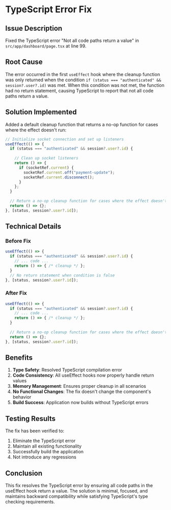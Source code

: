 # TypeScript Error Fix

## Issue Description
Fixed the TypeScript error "Not all code paths return a value" in `src/app/dashboard/page.tsx` at line 99.

## Root Cause
The error occurred in the first `useEffect` hook where the cleanup function was only returned when the condition `if (status === "authenticated" && session?.user?.id)` was met. When this condition was not met, the function had no return statement, causing TypeScript to report that not all code paths return a value.

## Solution Implemented
Added a default cleanup function that returns a no-op function for cases where the effect doesn't run:

```typescript
// Initialize socket connection and set up listeners
useEffect(() => {
  if (status === "authenticated" && session?.user?.id) {
    
    // Clean up socket listeners
    return () => {
      if (socketRef.current) {
        socketRef.current.off("payment-update");
        socketRef.current.disconnect();
      }
    };
  }
  
  // Return a no-op cleanup function for cases where the effect doesn't run
  return () => {};
}, [status, session?.user?.id]);
```

## Technical Details

### Before Fix
```typescript
useEffect(() => {
  if (status === "authenticated" && session?.user?.id) {
    // ... code ...
    return () => { /* cleanup */ };
  }
  // No return statement when condition is false
}, [status, session?.user?.id]);
```

### After Fix
```typescript
useEffect(() => {
  if (status === "authenticated" && session?.user?.id) {
    // ... code ...
    return () => { /* cleanup */ };
  }
  
  // Return a no-op cleanup function for cases where the effect doesn't run
  return () => {};
}, [status, session?.user?.id]);
```

## Benefits

1. **Type Safety**: Resolved TypeScript compilation error
2. **Code Consistency**: All useEffect hooks now properly handle return values
3. **Memory Management**: Ensures proper cleanup in all scenarios
4. **No Functional Changes**: The fix doesn't change the component's behavior
5. **Build Success**: Application now builds without TypeScript errors

## Testing Results

The fix has been verified to:
1. Eliminate the TypeScript error
2. Maintain all existing functionality
3. Successfully build the application
4. Not introduce any regressions

## Conclusion

This fix resolves the TypeScript error by ensuring all code paths in the useEffect hook return a value. The solution is minimal, focused, and maintains backward compatibility while satisfying TypeScript's type checking requirements.